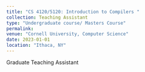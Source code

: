```yaml
---
title: "CS 4120/5120: Introduction to Compilers "
collection: Teaching Assistant
type: "Undergraduate course/ Masters Course"
permalink:
venue: "Cornell University, Computer Science"
date: 2023-01-01
location: "Ithaca, NY"
---
```


Graduate Teaching Assistant
